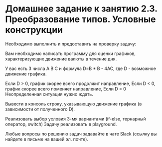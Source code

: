 # Домашнее задание к занятию 2.3. Преобразование типов. Условные конструкции

Необходимо выполнить и предоставить на проверку задачу:

Вам необходимо написать программу для оценки графиков, характеризующих движение валюты в течение дня. 

У вас есть 3 числа A B C и формула D=B * B - 4AC, где D - возможное движение графика. 

Если D > 0, график скорее всего продолжит направление, 
Если D < 0, график скорее всего поменяет направление, 
Если D = 0 Неопределенная ситуация нужно ждать.

Вывести в консоль строку, указывающую движение графика (в зависимости от полученного D).

Реализовать выбор условия 3-мя вариантами (if-else, тернарный оператор, switch)
Задачу реализовать в playground.


Любые вопросы по решению задач задавайте в чате Slack (ссылку вы найдете в письме на вашей эл. почте).
